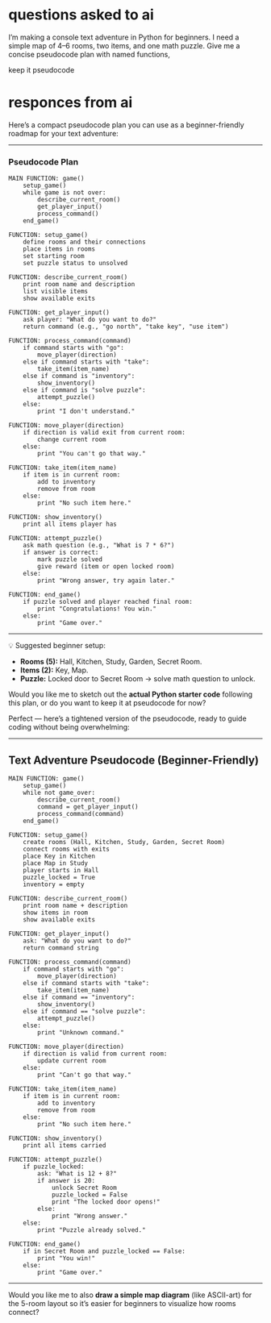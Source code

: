 # questions asked to ai
I’m making a console text adventure in Python for beginners. I need a simple map of 4–6 rooms, two items, and one math puzzle. Give me a concise pseudocode plan with named functions,

keep it pseudocode

# responces from ai 
Here’s a compact pseudocode plan you can use as a beginner-friendly roadmap for your text adventure:

---

### Pseudocode Plan

```
MAIN FUNCTION: game()
    setup_game()
    while game is not over:
        describe_current_room()
        get_player_input()
        process_command()
    end_game()

FUNCTION: setup_game()
    define rooms and their connections
    place items in rooms
    set starting room
    set puzzle status to unsolved

FUNCTION: describe_current_room()
    print room name and description
    list visible items
    show available exits

FUNCTION: get_player_input()
    ask player: "What do you want to do?"
    return command (e.g., "go north", "take key", "use item")

FUNCTION: process_command(command)
    if command starts with "go":
        move_player(direction)
    else if command starts with "take":
        take_item(item_name)
    else if command is "inventory":
        show_inventory()
    else if command is "solve puzzle":
        attempt_puzzle()
    else:
        print "I don't understand."

FUNCTION: move_player(direction)
    if direction is valid exit from current room:
        change current room
    else:
        print "You can't go that way."

FUNCTION: take_item(item_name)
    if item is in current room:
        add to inventory
        remove from room
    else:
        print "No such item here."

FUNCTION: show_inventory()
    print all items player has

FUNCTION: attempt_puzzle()
    ask math question (e.g., "What is 7 * 6?")
    if answer is correct:
        mark puzzle solved
        give reward (item or open locked room)
    else:
        print "Wrong answer, try again later."

FUNCTION: end_game()
    if puzzle solved and player reached final room:
        print "Congratulations! You win."
    else:
        print "Game over."
```

---

💡 Suggested beginner setup:

* **Rooms (5):** Hall, Kitchen, Study, Garden, Secret Room.
* **Items (2):** Key, Map.
* **Puzzle:** Locked door to Secret Room → solve math question to unlock.

Would you like me to sketch out the **actual Python starter code** following this plan, or do you want to keep it at pseudocode for now?

Perfect — here’s a tightened version of the pseudocode, ready to guide coding without being overwhelming:

---

## Text Adventure Pseudocode (Beginner-Friendly)

```
MAIN FUNCTION: game()
    setup_game()
    while not game_over:
        describe_current_room()
        command = get_player_input()
        process_command(command)
    end_game()

FUNCTION: setup_game()
    create rooms (Hall, Kitchen, Study, Garden, Secret Room)
    connect rooms with exits
    place Key in Kitchen
    place Map in Study
    player starts in Hall
    puzzle_locked = True
    inventory = empty

FUNCTION: describe_current_room()
    print room name + description
    show items in room
    show available exits

FUNCTION: get_player_input()
    ask: "What do you want to do?"
    return command string

FUNCTION: process_command(command)
    if command starts with "go":
        move_player(direction)
    else if command starts with "take":
        take_item(item_name)
    else if command == "inventory":
        show_inventory()
    else if command == "solve puzzle":
        attempt_puzzle()
    else:
        print "Unknown command."

FUNCTION: move_player(direction)
    if direction is valid from current room:
        update current room
    else:
        print "Can't go that way."

FUNCTION: take_item(item_name)
    if item is in current room:
        add to inventory
        remove from room
    else:
        print "No such item here."

FUNCTION: show_inventory()
    print all items carried

FUNCTION: attempt_puzzle()
    if puzzle_locked:
        ask: "What is 12 + 8?"
        if answer is 20:
            unlock Secret Room
            puzzle_locked = False
            print "The locked door opens!"
        else:
            print "Wrong answer."
    else:
        print "Puzzle already solved."

FUNCTION: end_game()
    if in Secret Room and puzzle_locked == False:
        print "You win!"
    else:
        print "Game over."
```

---

Would you like me to also **draw a simple map diagram** (like ASCII-art) for the 5-room layout so it’s easier for beginners to visualize how rooms connect?

